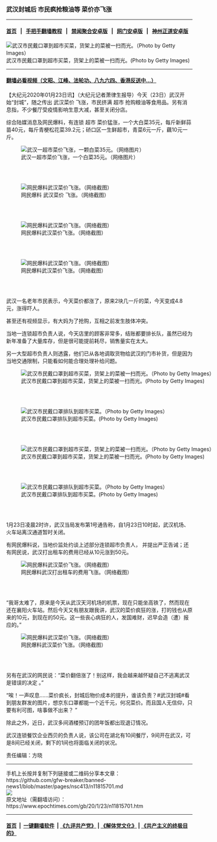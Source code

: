 ### 武汉封城后 市民疯抢粮油等 菜价亦飞涨
------------------------

#### [首页](https://github.com/gfw-breaker/banned-news1/blob/master/README.md) &nbsp;&nbsp;|&nbsp;&nbsp; [手把手翻墙教程](https://github.com/gfw-breaker/guides/wiki) &nbsp;&nbsp;|&nbsp;&nbsp; [禁闻聚合安卓版](https://github.com/gfw-breaker/bn-android) &nbsp;&nbsp;|&nbsp;&nbsp; [网门安卓版](https://github.com/oGate2/oGate) &nbsp;&nbsp;|&nbsp;&nbsp; [神州正道安卓版](https://github.com/SzzdOgate/update) 



<div><img alt="武汉市民戴口罩到超市买菜，货架上的菜被一扫而光。（Photo by Getty Images）" class="aligncenter wp-post-image" src="https://i.epochtimes.com/assets/uploads/2020/01/GettyImages-1195388789-600x400.jpg"/>
<div class="red16 caption">
 武汉市民戴口罩到超市买菜，货架上的菜被一扫而光。(Photo by Getty Images)
</div>
</div><hr/>

#### [翻墙必看视频（文昭、江峰、法轮功、八九六四、香港反送中...）](https://github.com/gfw-breaker/banned-news1/blob/master/pages/link3.md)

<div><p>
 【大纪元2020年01月23日讯】（大纪元记者萧律生报导）今天（23日）武汉开始“封城”，随之传出
 <ok href="https://www.epochtimes.com/gb/tag/%E6%AD%A6%E6%B1%89%E8%8F%9C%E4%BB%B7.html">
  武汉菜价
 </ok>
 飞涨，市民挤满
 <ok href="https://www.epochtimes.com/gb/tag/%E8%B6%85%E5%B8%82.html">
  超市
 </ok>
 抢购粮油等食用品。另有消息指，不少餐厅受疫情影响生意大减，甚至关闭分店。
</p>
<p>
 综合陆媒消息及网民爆料，有连锁
 <ok href="https://www.epochtimes.com/gb/tag/%E8%B6%85%E5%B8%82.html">
  超市
 </ok>
 菜价猛涨，一个大白菜35元，每斤新鲜蒜苗40元，每斤青梗松花菜39.2元；硚口区一生鲜超市，青菜6元一斤，藕10元一斤。
</p>
<figure class="wp-caption aligncenter" style="width: 451px">
 <img alt="武汉一超市菜价飞涨，一颗白菜35元。（网络图片）" class="" src="https://ww4.sinaimg.cn/bmiddle/80d17ab7ly1gb6mpto51aj20k00xa7g3.jpg"/>
 <br/><figcaption class="wp-caption-text">
  武汉一超市菜价飞涨，一个白菜35元。（网络图片）
 </figcaption><br/>
</figure><br/>
<figure class="wp-caption aligncenter" id="attachment_11815760" style="width: 540px">
 <ok href="http://i.epochtimes.com/assets/uploads/2020/01/2020-01-23_17-50-19.jpg">
  <img alt="网民爆料武汉菜价飞涨。（网络截图）" class="size-full wp-image-11815760" src="http://i.epochtimes.com/assets/uploads/2020/01/2020-01-23_17-50-19.jpg"/>
 </ok>
 <br/><figcaption class="wp-caption-text">
  网民爆料
  <ok href="https://www.epochtimes.com/gb/tag/%E6%AD%A6%E6%B1%89%E8%8F%9C%E4%BB%B7.html">
   武汉菜价
  </ok>
  飞涨。（网络截图）
 </figcaption><br/>
</figure><br/>
<figure class="wp-caption aligncenter" id="attachment_11815780" style="width: 600px">
 <ok href="http://i.epochtimes.com/assets/uploads/2020/01/e0f316ad15d2391e12f7c0d4272d824e.jpg">
  <img alt="网民爆料武汉菜价飞涨。（网络截图）" class="size-large wp-image-11815780" src="http://i.epochtimes.com/assets/uploads/2020/01/e0f316ad15d2391e12f7c0d4272d824e-600x308.jpg"/>
 </ok>
 <br/><figcaption class="wp-caption-text">
  网民爆料武汉菜价飞涨。（网络截图）
 </figcaption><br/>
</figure><br/>
<figure class="wp-caption aligncenter" id="attachment_11815779" style="width: 600px">
 <ok href="http://i.epochtimes.com/assets/uploads/2020/01/ea777a747d892201f813182a8fae84ab.jpg">
  <img alt="网民爆料武汉菜价飞涨。（网络截图）" class="size-large wp-image-11815779" src="http://i.epochtimes.com/assets/uploads/2020/01/ea777a747d892201f813182a8fae84ab-600x307.jpg"/>
 </ok>
 <br/><figcaption class="wp-caption-text">
  网民爆料武汉菜价飞涨。（网络截图）
 </figcaption><br/>
</figure><br/>
<p>
 武汉一名老年市民表示，今天菜价都涨了，原来2块几一斤的菜，今天变成4.8元，涨得吓人。
</p>
<p>
 甚至还有视频显示，有大妈为了抢购，互相之前发生肢体冲突。
</p>
<p style="text-align: center;">
</p>
<p>
 当地一连锁超市负责人说，今天店里的顾客非常多，结账都要排长队，虽然已经为新年准备了大量库存，但是很可能提前耗尽，销售量实在太大。
</p>
<p>
 另一大型超市负责人则透露，他们已从各地调取货物给武汉的门市补货，但是因为当地交通限制，只能看如何能合理处理补给问题。
</p>
<figure class="wp-caption aligncenter" id="attachment_11815767" style="width: 600px">
 <ok href="http://i.epochtimes.com/assets/uploads/2020/01/GettyImages-1195388789.jpg">
  <img alt="武汉市民戴口罩到超市买菜，货架上的菜被一扫而光。（Photo by Getty Images）" class="size-large wp-image-11815767" src="http://i.epochtimes.com/assets/uploads/2020/01/GettyImages-1195388789-600x400.jpg"/>
 </ok>
 <br/><figcaption class="wp-caption-text">
  武汉市民戴口罩到超市买菜，货架上的菜被一扫而光。(Photo by Getty Images)
 </figcaption><br/>
</figure><br/>
<figure class="wp-caption aligncenter" id="attachment_11815765" style="width: 600px">
 <ok href="http://i.epochtimes.com/assets/uploads/2020/01/GettyImages-1195388753.jpg">
  <img alt="武汉市民戴口罩排队到超市买菜。（Photo by Getty Images）" class="size-large wp-image-11815765" src="http://i.epochtimes.com/assets/uploads/2020/01/GettyImages-1195388753-600x400.jpg"/>
 </ok>
 <br/><figcaption class="wp-caption-text">
  武汉市民戴口罩排队到超市买菜。(Photo by Getty Images)
 </figcaption><br/>
</figure><br/>
<figure class="wp-caption aligncenter" id="attachment_11815764" style="width: 600px">
 <ok href="http://i.epochtimes.com/assets/uploads/2020/01/GettyImages-1195388749.jpg">
  <img alt="武汉市民戴口罩到超市买菜，货架上的菜被一扫而光。（Photo by Getty Images）" class="size-large wp-image-11815764" src="http://i.epochtimes.com/assets/uploads/2020/01/GettyImages-1195388749-600x400.jpg"/>
 </ok>
 <br/><figcaption class="wp-caption-text">
  武汉市民戴口罩到超市买菜，货架上的菜被一扫而光。(Photo by Getty Images)
 </figcaption><br/>
</figure><br/>
<figure class="wp-caption aligncenter" id="attachment_11815763" style="width: 600px">
 <ok href="http://i.epochtimes.com/assets/uploads/2020/01/GettyImages-1195388725.jpg">
  <img alt="武汉市民戴口罩排队到超市买菜。（Photo by Getty Images）" class="size-large wp-image-11815763" src="http://i.epochtimes.com/assets/uploads/2020/01/GettyImages-1195388725-600x400.jpg"/>
 </ok>
 <br/><figcaption class="wp-caption-text">
  武汉市民戴口罩排队到超市买菜。(Photo by Getty Images)
 </figcaption><br/>
</figure><br/>
<p>
 1月23日凌晨2时许，武汉当局发布第1号通告称，自1月23日10时起，武汉机场、火车站离汉通道暂时关闭。
</p>
<p>
 有网民爆料说，当地价监处约谈上述部分连锁超市负责人， 并提出严正告诫；还有网民说，武汉打出租车的费用已经从10元涨到50元。
</p>
<figure class="wp-caption aligncenter" id="attachment_11815759" style="width: 600px">
 <ok href="http://i.epochtimes.com/assets/uploads/2020/01/2020-01-23_17-47-18.jpg">
  <img alt="网民爆料武汉菜价飞涨。（网络截图）" class="size-large wp-image-11815759" src="http://i.epochtimes.com/assets/uploads/2020/01/2020-01-23_17-47-18-600x235.jpg"/>
 </ok>
 <br/><figcaption class="wp-caption-text">
  网民爆料武汉打出租车的费用飞涨。（网络截图）
 </figcaption><br/>
</figure><br/>
<p>
 “我哥太难了，原来是今天从武汉天河机场的机票，现在只能坐高铁了，然而现在还在襄阳火车站。然后今天又有朋友跟我讲，武汉的菜价疯狂的涨，打的钱也从原来的10元，到现在的50元。这一些丧心病狂的人，发国难财，迟早会造（遭）报应的。”
</p>
<figure class="wp-caption aligncenter" id="attachment_11815758" style="width: 600px">
 <ok href="http://i.epochtimes.com/assets/uploads/2020/01/2020-01-23_17-46-25.jpg">
  <img alt="网民爆料武汉菜价飞涨。（网络截图）" class="size-large wp-image-11815758" src="http://i.epochtimes.com/assets/uploads/2020/01/2020-01-23_17-46-25-600x494.jpg"/>
 </ok>
 <br/><figcaption class="wp-caption-text">
  网民爆料武汉菜价飞涨。（网络截图）
 </figcaption><br/>
</figure><br/>
<p>
 另有在武汉的网民说：“菜价翻倍涨了！别这样，我会越来越怀疑自己不逃离武汉是错误的决定 。”
</p>
<p>
 “唉！一声叹息……菜价疯长，封城后物价成本的提升，谁该负责？#武汉封城#看到朋友群发的图片，想京东口罩都能一个近千元，何况菜价。而且国人无信仰，只要有利可图，啥事做不出来？ ​”
</p>
<p>
 除此之外，近日，武汉多间酒楼预订的团年饭都出现退订情况。
</p>
<p>
 武汉连锁餐饮企业西贝的负责人说，该公司在湖北有10间餐厅，9间开在武汉，可是8间已经关闭，剩下的1间也将面临关闭的状况。
</p>
<p>
 责任编辑：方晓
</p>
</div>
<hr/>
手机上长按并复制下列链接或二维码分享本文章：<br/>
https://github.com/gfw-breaker/banned-news1/blob/master/pages/nsc413/n11815701.md <br/>
<a href='https://github.com/gfw-breaker/banned-news1/blob/master/pages/nsc413/n11815701.md'><img src='https://github.com/gfw-breaker/banned-news1/blob/master/pages/nsc413/n11815701.md.png'/></a> <br/>
原文地址（需翻墙访问）：https://www.epochtimes.com/gb/20/1/23/n11815701.htm


------------------------
#### [首页](https://github.com/gfw-breaker/banned-news1/blob/master/README.md) &nbsp;|&nbsp; [一键翻墙软件](https://github.com/gfw-breaker/nogfw/blob/master/README.md) &nbsp;| [《九评共产党》](https://github.com/gfw-breaker/9ping.md/blob/master/README.md#九评之一评共产党是什么) | [《解体党文化》](https://github.com/gfw-breaker/jtdwh.md/blob/master/README.md) | [《共产主义的终极目的》](https://github.com/gfw-breaker/gczydzjmd.md/blob/master/README.md)


<img src='http://gfw-breaker.win/banned-news/pages/nsc413/n11815701.md' width='0px' height='0px'/>